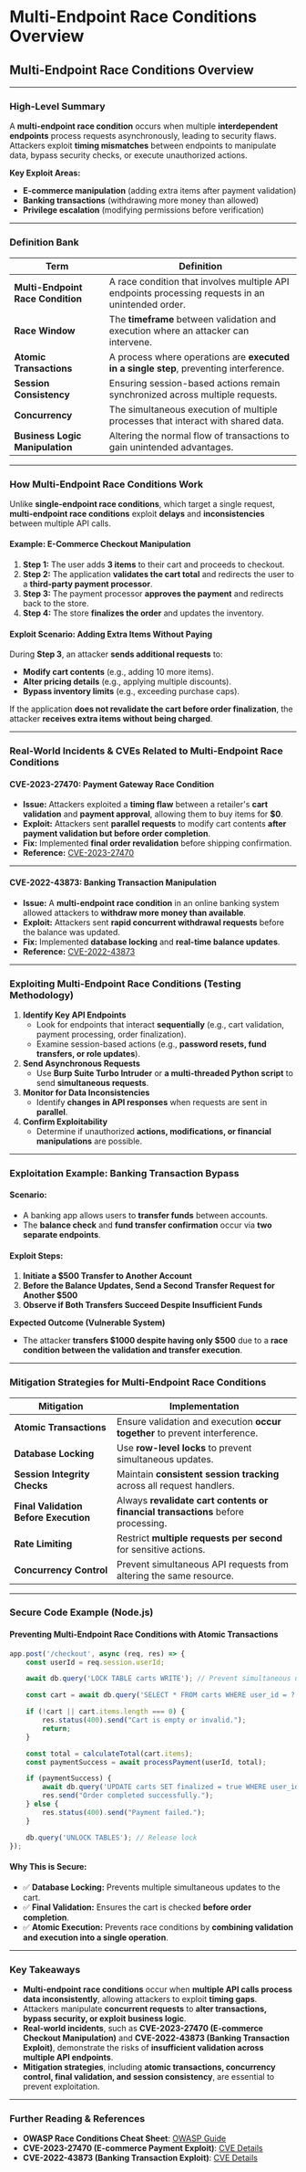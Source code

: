 # Multi-Endpoint Race Conditions Overview

## **Multi-Endpoint Race Conditions Overview**

***

### **High-Level Summary**

A **multi-endpoint race condition** occurs when multiple **interdependent endpoints** process requests asynchronously, leading to security flaws. Attackers exploit **timing mismatches** between endpoints to manipulate data, bypass security checks, or execute unauthorized actions.

**Key Exploit Areas:**

* **E-commerce manipulation** (adding extra items after payment validation)
* **Banking transactions** (withdrawing more money than allowed)
* **Privilege escalation** (modifying permissions before verification)

***

### **Definition Bank**

| **Term**                          | **Definition**                                                                                    |
| --------------------------------- | ------------------------------------------------------------------------------------------------- |
| **Multi-Endpoint Race Condition** | A race condition that involves multiple API endpoints processing requests in an unintended order. |
| **Race Window**                   | The **timeframe** between validation and execution where an attacker can intervene.               |
| **Atomic Transactions**           | A process where operations are **executed in a single step**, preventing interference.            |
| **Session Consistency**           | Ensuring session-based actions remain synchronized across multiple requests.                      |
| **Concurrency**                   | The simultaneous execution of multiple processes that interact with shared data.                  |
| **Business Logic Manipulation**   | Altering the normal flow of transactions to gain unintended advantages.                           |

***

### **How Multi-Endpoint Race Conditions Work**

Unlike **single-endpoint race conditions**, which target a single request, **multi-endpoint race conditions** exploit **delays** and **inconsistencies** between multiple API calls.

#### **Example: E-Commerce Checkout Manipulation**

1. **Step 1:** The user adds **3 items** to their cart and proceeds to checkout.
2. **Step 2:** The application **validates the cart total** and redirects the user to a **third-party payment processor**.
3. **Step 3:** The payment processor **approves the payment** and redirects back to the store.
4. **Step 4:** The store **finalizes the order** and updates the inventory.

#### **Exploit Scenario: Adding Extra Items Without Paying**

During **Step 3**, an attacker **sends additional requests** to:

* **Modify cart contents** (e.g., adding 10 more items).
* **Alter pricing details** (e.g., applying multiple discounts).
* **Bypass inventory limits** (e.g., exceeding purchase caps).

If the application **does not revalidate the cart before order finalization**, the attacker **receives extra items without being charged**.

***

### **Real-World Incidents & CVEs Related to Multi-Endpoint Race Conditions**

#### **CVE-2023-27470: Payment Gateway Race Condition**

* **Issue:** Attackers exploited a **timing flaw** between a retailer's **cart validation** and **payment approval**, allowing them to buy items for **$0**.
* **Exploit:** Attackers sent **parallel requests** to modify cart contents **after payment validation but before order completion**.
* **Fix:** Implemented **final order revalidation** before shipping confirmation.
* **Reference:** [CVE-2023-27470](https://nvd.nist.gov/vuln/detail/CVE-2023-27470)

***

#### **CVE-2022-43873: Banking Transaction Manipulation**

* **Issue:** A **multi-endpoint race condition** in an online banking system allowed attackers to **withdraw more money than available**.
* **Exploit:** Attackers sent **rapid concurrent withdrawal requests** before the balance was updated.
* **Fix:** Implemented **database locking** and **real-time balance updates**.
* **Reference:** [CVE-2022-43873](https://nvd.nist.gov/vuln/detail/CVE-2022-43873)

***

### **Exploiting Multi-Endpoint Race Conditions (Testing Methodology)**

1. **Identify Key API Endpoints**
   * Look for endpoints that interact **sequentially** (e.g., cart validation, payment processing, order finalization).
   * Examine session-based actions (e.g., **password resets, fund transfers, or role updates**).
2. **Send Asynchronous Requests**
   * Use **Burp Suite Turbo Intruder** or **a multi-threaded Python script** to send **simultaneous requests**.
3. **Monitor for Data Inconsistencies**
   * Identify **changes in API responses** when requests are sent in **parallel**.
4. **Confirm Exploitability**
   * Determine if unauthorized **actions, modifications, or financial manipulations** are possible.

***

### **Exploitation Example: Banking Transaction Bypass**

#### **Scenario:**

* A banking app allows users to **transfer funds** between accounts.
* The **balance check** and **fund transfer confirmation** occur via **two separate endpoints**.

#### **Exploit Steps:**

1. **Initiate a $500 Transfer to Another Account**
2. **Before the Balance Updates, Send a Second Transfer Request for Another $500**
3. **Observe if Both Transfers Succeed Despite Insufficient Funds**

**Expected Outcome (Vulnerable System)**

* The attacker **transfers $1000 despite having only $500** due to a **race condition between the validation and transfer execution**.

***

### **Mitigation Strategies for Multi-Endpoint Race Conditions**

| **Mitigation**                        | **Implementation**                                                               |
| ------------------------------------- | -------------------------------------------------------------------------------- |
| **Atomic Transactions**               | Ensure validation and execution **occur together** to prevent interference.      |
| **Database Locking**                  | Use **row-level locks** to prevent simultaneous updates.                         |
| **Session Integrity Checks**          | Maintain **consistent session tracking** across all request handlers.            |
| **Final Validation Before Execution** | Always **revalidate cart contents or financial transactions** before processing. |
| **Rate Limiting**                     | Restrict **multiple requests per second** for sensitive actions.                 |
| **Concurrency Control**               | Prevent simultaneous API requests from altering the same resource.               |

***

### **Secure Code Example (Node.js)**

#### **Preventing Multi-Endpoint Race Conditions with Atomic Transactions**

```javascript
app.post('/checkout', async (req, res) => {
    const userId = req.session.userId;

    await db.query('LOCK TABLE carts WRITE'); // Prevent simultaneous updates

    const cart = await db.query('SELECT * FROM carts WHERE user_id = ?', [userId]);

    if (!cart || cart.items.length === 0) {
        res.status(400).send("Cart is empty or invalid.");
        return;
    }

    const total = calculateTotal(cart.items);
    const paymentSuccess = await processPayment(userId, total);

    if (paymentSuccess) {
        await db.query('UPDATE carts SET finalized = true WHERE user_id = ?', [userId]);
        res.send("Order completed successfully.");
    } else {
        res.status(400).send("Payment failed.");
    }

    db.query('UNLOCK TABLES'); // Release lock
});
```

#### **Why This is Secure:**

* ✅ **Database Locking:** Prevents multiple simultaneous updates to the cart.
* ✅ **Final Validation:** Ensures the cart is checked **before order completion**.
* ✅ **Atomic Execution:** Prevents race conditions by **combining validation and execution into a single operation**.

***

### **Key Takeaways**

* **Multi-endpoint race conditions** occur when **multiple API calls process data inconsistently**, allowing attackers to exploit **timing gaps**.
* Attackers manipulate **concurrent requests** to **alter transactions, bypass security, or exploit business logic**.
* **Real-world incidents**, such as **CVE-2023-27470 (E-commerce Checkout Manipulation)** and **CVE-2022-43873 (Banking Transaction Exploit)**, demonstrate the risks of **insufficient validation across multiple API endpoints**.
* **Mitigation strategies**, including **atomic transactions, concurrency control, final validation, and session consistency**, are essential to prevent exploitation.

***

### **Further Reading & References**

* **OWASP Race Conditions Cheat Sheet**: [OWASP Guide](https://cheatsheetseries.owasp.org/cheatsheets/Race_Conditions_Cheat_Sheet.html)
* **CVE-2023-27470 (E-commerce Payment Exploit)**: [CVE Details](https://nvd.nist.gov/vuln/detail/CVE-2023-27470)
* **CVE-2022-43873 (Banking Transaction Exploit)**: [CVE Details](https://nvd.nist.gov/vuln/detail/CVE-2022-43873)
